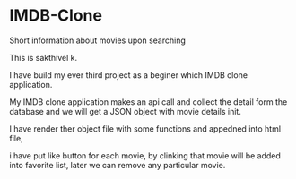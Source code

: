 # IMDB-Clone
Short information about movies upon searching

This is sakthivel k.

I have build my ever third project as a beginer which IMDB clone application.

My IMDB clone application makes an api call and collect the detail form the database and we will get a JSON object with movie details init.

I have render ther object file with some functions and appedned into html file,

i have put like button for each movie, by clinking that movie will be added into favorite list, later we can remove any particular movie. 
